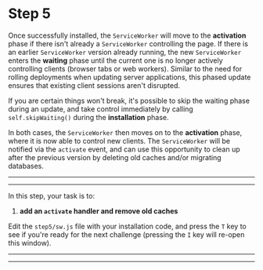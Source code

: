 # Step 5

Once successfully installed, the `ServiceWorker` will move to the **activation** phase if there isn't already a `ServiceWorker` controlling the page. If there is an earlier `ServiceWorker` version already running, the new `ServiceWorker` enters the **waiting** phase until the current one is no longer actively controlling clients (browser tabs or web workers). Similar to the need for rolling deployments when updating server applications, this phased update ensures that existing client sessions aren't disrupted.

If you are certain things won't break, it's possible to skip the waiting phase during an update, and take control immediately by calling `self.skipWaiting()` during the **installation** phase.

In both cases, the `ServiceWorker` then moves on to the **activation** phase, where it is now able to control new clients. The `ServiceWorker` will be notified via the `activate` event, and can use this opportunity to clean up after the previous version by deleting old caches and/or migrating databases.

---
---

In this step, your task is to:

1. **add an `activate` handler and remove old caches**

Edit the `step5/sw.js` file with your installation code, and press the `T` key to see if you're ready for the next challenge (pressing the `I` key will re-open this window).

---
---